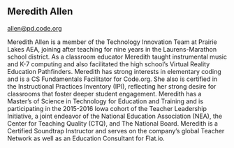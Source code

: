 ## Meredith Allen

[allen@pd.code.org](mailto:allen@pd.code.org)

Meredith Allen is a member of the Technology Innovation Team at Prairie Lakes AEA, joining after teaching for nine years in the Laurens-Marathon school district. As a classroom educator Meredith taught instrumental music and K-7 computing and also facilitated the high school’s Virtual Reality Education Pathfinders. Meredith has strong interests in elementary coding and is a CS Fundamentals Facilitator for Code.org. She also is certified in the Instructional Practices Inventory (IPI), reflecting her strong desire for classrooms that foster deeper student engagement. Meredith has a Master’s of Science in Technology for Education and Training and is participating in the 2015-2016 Iowa cohort of the Teacher Leadership Initiative, a joint endeavor of the National Education Association (NEA), the Center for Teaching Quality (CTQ), and The National Board. Meredith is a Certified Soundtrap Instructor and serves on the company’s global Teacher Network as well as an Education Consultant for Flat.io. 
